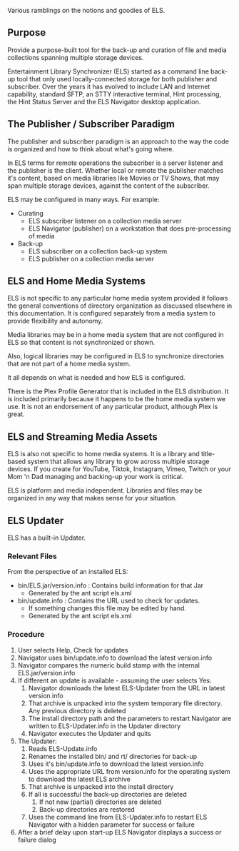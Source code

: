 Various ramblings on the notions and goodies of ELS.

## Purpose

Provide a purpose-built tool for the back-up and curation of file and media collections
spanning multiple storage devices.

Entertainment Library Synchronizer (ELS) started as a command line back-up tool that
only used locally-connected storage for both publisher and subscriber. Over the years it
has evolved to include LAN and Internet capability, standard SFTP, an STTY interactive
terminal, Hint processing, the Hint Status Server and the ELS Navigator desktop application.

## The Publisher / Subscriber Paradigm

The publisher and subscriber paradigm is an approach to the way the code is organized
and how to think about what's going where.

In ELS terms for remote operations the subscriber is a server listener and the publisher
is the client. Whether local or remote the publisher matches it's content, based on media
libraries like Movies or TV Shows, that may span multiple storage devices, against the 
content of the subscriber.

ELS may be configured in many ways. For example:
* Curating
  * ELS subscriber listener on a collection media server
  * ELS Navigator (publisher) on a workstation that does pre-processing of media
* Back-up
  * ELS subscriber on a collection back-up system
  * ELS publisher on a collection media server

## ELS and Home Media Systems

ELS is not specific to any particular home media system provided it follows the general
conventions of directory organization as discussed elsewhere in this documentation. It
is configured separately from a media system to provide flexibility and autonomy.

Media libraries may be in a home media system that are not configured in ELS so that
content is not synchronized or shown. 

Also, logical libraries may be configured in ELS to synchronize directories that are
not part of a home media system.

It all depends on what is needed and how ELS is configured.

There is the Plex Profile Generator that is included in the ELS distribution. It is
included primarily because it happens to be the home media system we use. It is not
an endorsement of any particular product, although Plex is great.

## ELS and Streaming Media Assets

ELS is also not specific to home media systems. It is a library and title-based system
that allows any library to grow across multiple storage devices. If you create for YouTube,
Tiktok, Instagram, Vimeo, Twitch or your Mom 'n Dad managing and backing-up your work is
critical.

ELS is platform and media independent. Libraries and files may be organized in any way
that makes sense for your situation.


## ELS Updater

ELS has a built-in Updater.

### Relevant Files

From the perspective of an installed ELS:

 * bin/ELS.jar/version.info : Contains build information for that Jar
   * Generated by the ant script els.xml 
 * bin/update.info : Contains the URL used to check for updates.
   * If something changes this file may be edited by hand. 
   * Generated by the ant script els.xml

### Procedure

 1. User selects Help, Check for updates
 2. Navigator uses bin/update.info to download the latest version.info 
 3. Navigator compares the numeric build stamp with the internal ELS.jar/version.info
 4. If different an update is available - assuming the user selects Yes:
     1. Navigator downloads the latest ELS-Updater from the URL in latest version.info
     2. That archive is unpacked into the system temporary file directory. Any previous directory is deleted
     3. The install directory path and the parameters to restart Navigator are written to ELS-Updater.info in the Updater directory  
     4. Navigator executes the Updater and quits
 5. The Updater:
     1. Reads ELS-Update.info 
     2. Renames the installed bin/ and rt/ directories for back-up
     3. Uses it's bin/update.info to download the latest version.info
     4. Uses the appropriate URL from version.info for the operating system to download the latest ELS archive
     5. That archive is unpacked into the install directory
     6. If all is successful the back-up directories are deleted
         1. If not new (partial) directories are deleted
         2. Back-up directories are restored 
     7. Uses the command line from ELS-Updater.info to restart ELS Navigator with a hidden parameter for success or failure
 6. After a brief delay upon start-up ELS Navigator displays a success or failure dialog
 
